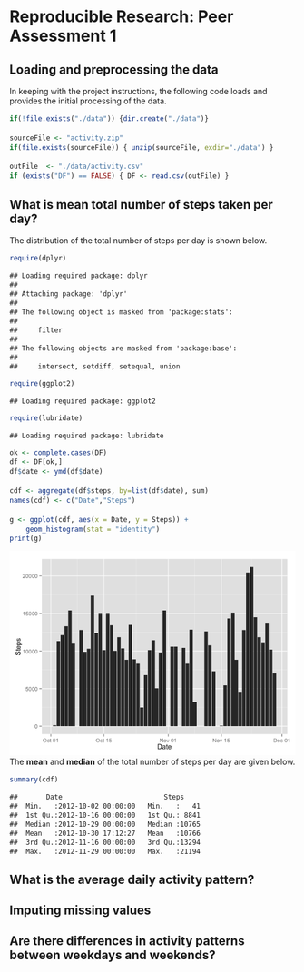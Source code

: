 # Reproducible Research: Peer Assessment 1


## Loading and preprocessing the data
In keeping with the project instructions, the following code loads and provides the initial processing of the data.  


```r
if(!file.exists("./data")) {dir.create("./data")}

sourceFile <- "activity.zip"
if(file.exists(sourceFile)) { unzip(sourceFile, exdir="./data") }

outFile  <- "./data/activity.csv"
if (exists("DF") == FALSE) { DF <- read.csv(outFile) }
```

## What is mean total number of steps taken per day?
The distribution of the total number of steps per day is shown below.


```r
require(dplyr)
```

```
## Loading required package: dplyr
## 
## Attaching package: 'dplyr'
## 
## The following object is masked from 'package:stats':
## 
##     filter
## 
## The following objects are masked from 'package:base':
## 
##     intersect, setdiff, setequal, union
```

```r
require(ggplot2)
```

```
## Loading required package: ggplot2
```

```r
require(lubridate)
```

```
## Loading required package: lubridate
```

```r
ok <- complete.cases(DF)
df <- DF[ok,]
df$date <- ymd(df$date)

cdf <- aggregate(df$steps, by=list(df$date), sum)
names(cdf) <- c("Date","Steps")

g <- ggplot(cdf, aes(x = Date, y = Steps)) +
    geom_histogram(stat = "identity")
print(g)
```

![](PA1_template_files/figure-html/unnamed-chunk-2-1.png) 
The **mean** and **median** of the total number of steps per day are given below.


```r
summary(cdf)
```

```
##       Date                         Steps      
##  Min.   :2012-10-02 00:00:00   Min.   :   41  
##  1st Qu.:2012-10-16 00:00:00   1st Qu.: 8841  
##  Median :2012-10-29 00:00:00   Median :10765  
##  Mean   :2012-10-30 17:12:27   Mean   :10766  
##  3rd Qu.:2012-11-16 00:00:00   3rd Qu.:13294  
##  Max.   :2012-11-29 00:00:00   Max.   :21194
```

## What is the average daily activity pattern?



## Imputing missing values



## Are there differences in activity patterns between weekdays and weekends?
